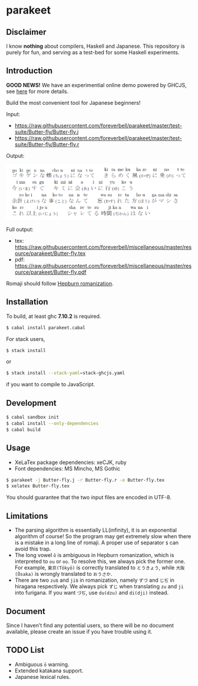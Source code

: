 # parakeet

## Disclaimer

I know **nothing** about compilers, Haskell and Japanese. This repository is purely for fun, and serving as a test-bed for some Haskell experiments. 

## Introduction

**GOOD NEWS!** We have an experimential online demo powered by GHCJS, see [here](https://foreverbell.github.io/parakeet) for more details.

Build the most convenient tool for Japanese beginners!

Input:

* https://raw.githubusercontent.com/foreverbell/parakeet/master/test-suite/Butter-fly/Butter-fly.j
* https://raw.githubusercontent.com/foreverbell/parakeet/master/test-suite/Butter-fly/Butter-fly.r

Output:

![](https://raw.githubusercontent.com/foreverbell/miscellaneous/master/resource/parakeet/Butter-fly.png)

Full output:

* tex: https://raw.githubusercontent.com/foreverbell/miscellaneous/master/resource/parakeet/Butter-fly.tex
* pdf: https://raw.githubusercontent.com/foreverbell/miscellaneous/master/resource/parakeet/Butter-fly.pdf

Romaji should follow [Hepburn romanization](https://en.wikipedia.org/wiki/Hepburn_romanization).

## Installation

To build, at least ghc **7.10.2** is required.

```bash
$ cabal install parakeet.cabal
```

For stack users, 

```bash
$ stack install
```

or

```bash
$ stack install --stack-yaml=stack-ghcjs.yaml
```

if you want to compile to JavaScript.

## Development

```bash
$ cabal sandbox init
$ cabal install --only-dependencies
$ cabal build
```

## Usage

* XeLaTex package dependencies: xeCJK, ruby
* Font dependencies: MS Mincho, MS Gothic

```bash
$ parakeet -j Butter-fly.j -r Butter-fly.r -o Butter-fly.tex
$ xelatex Butter-fly.tex
```

You should guarantee that the two input files are encoded in UTF-8.

## Limitations

* The parsing algorithm is essentially LL(infinity), it is an exponential algorithm of course! So the program may get extremely slow when there is a mistake in a long line of romaji. A proper use of separator `$` can avoid this trap.
* The long vowel `ō` is ambiguous in Hepburn romanization, which is interpreted to `ou` or `oo`. To resolve this, we always pick the former one. For example, `東京(Tōkyō)` is correctly translated to `とうきょう`, while `大阪(Ōsaka)` is wrongly translated to `おうさか`.
* There are two `zu`s and `ji`s in romanization, namely `ずづ` and `じぢ` in hiragana respectively. We always pick `ずじ` when translating `zu` and `ji` into furigana. If you want `づぢ`, use `du(dzu)` and `di(dji)` instead.

## Document

Since I haven't find any potential users, so there will be no document available, please create an issue if you have trouble using it.

## TODO List

* Ambiguous `ō` warning.
* Extended katakana support.
* Japanese lexical rules.
